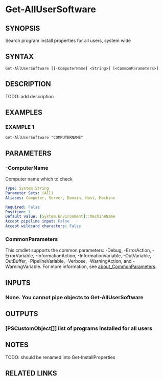 ﻿---
external help file: Project.Windows.ProgramInfo-help.xml
Module Name: Project.Windows.ProgramInfo
online version: https://github.com/metablaster/WindowsFirewallRuleset/blob/develop/Modules/Project.Windows.ProgramInfo/Help/en-US/Get-AllUserSoftware.md
schema: 2.0.0
---

# Get-AllUserSoftware

## SYNOPSIS

Search program install properties for all users, system wide

## SYNTAX

```none
Get-AllUserSoftware [[-ComputerName] <String>] [<CommonParameters>]
```

## DESCRIPTION

TODO: add description

## EXAMPLES

### EXAMPLE 1

```none
Get-AllUserSoftware "COMPUTERNAME"
```

## PARAMETERS

### -ComputerName

Computer name which to check

```yaml
Type: System.String
Parameter Sets: (All)
Aliases: Computer, Server, Domain, Host, Machine

Required: False
Position: 1
Default value: [System.Environment]::MachineName
Accept pipeline input: False
Accept wildcard characters: False
```

### CommonParameters

This cmdlet supports the common parameters: -Debug, -ErrorAction, -ErrorVariable, -InformationAction, -InformationVariable, -OutVariable, -OutBuffer, -PipelineVariable, -Verbose, -WarningAction, and -WarningVariable. For more information, see [about_CommonParameters](http://go.microsoft.com/fwlink/?LinkID=113216).

## INPUTS

### None. You cannot pipe objects to Get-AllUserSoftware

## OUTPUTS

### [PSCustomObject[]] list of programs installed for all users

## NOTES

TODO: should be renamed into Get-InstallProperties

## RELATED LINKS

